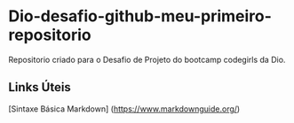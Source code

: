 # Dio-desafio-github-meu-primeiro-repositorio
Repositorio criado para o Desafio de Projeto do bootcamp codegirls da Dio. 

## Links Úteis
[Sintaxe Básica Markdown] (https://www.markdownguide.org/)


